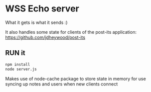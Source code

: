 # WSS Echo server
What it gets is what it sends :)

It also handles some state for clients of the post-its application: https://github.com/jdheywood/post-its

## RUN it

```bash
npm install
node server.js
```

Makes use of node-cache package to store state in memory for use syncing up notes and users when new clients connect
